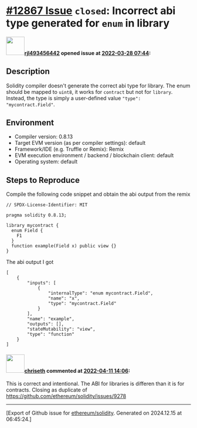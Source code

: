 # [\#12867 Issue](https://github.com/ethereum/solidity/issues/12867) `closed`: Incorrect abi type generated for `enum` in library

#### <img src="https://avatars.githubusercontent.com/u/5959481?u=e633f116e6b02648d9333a0ad406d50c2788e563&v=4" width="50">[rjl493456442](https://github.com/rjl493456442) opened issue at [2022-03-28 07:44](https://github.com/ethereum/solidity/issues/12867):

## Description

Solidity compiler doesn't generate the correct abi type for library. The enum should be mapped to `uint8`, it works for `contract` but not for `library`. Instead, the type is simply a user-defined value `"type": "mycontract.Field"`.

## Environment

- Compiler version: 0.8.13
- Target EVM version (as per compiler settings): default
- Framework/IDE (e.g. Truffle or Remix): Remix
- EVM execution environment / backend / blockchain client: default
- Operating system: default

## Steps to Reproduce

Compile the following code snippet and obtain the abi output from the remix

```solidity
// SPDX-License-Identifier: MIT

pragma solidity 0.8.13;

library mycontract {
  enum Field {
    F1
  }  
  function example(Field x) public view {}
}
```

The abi output I got 

```
[
	{
		"inputs": [
			{
				"internalType": "enum mycontract.Field",
				"name": "x",
				"type": "mycontract.Field"
			}
		],
		"name": "example",
		"outputs": [],
		"stateMutability": "view",
		"type": "function"
	}
]
```


#### <img src="https://avatars.githubusercontent.com/u/9073706?v=4" width="50">[chriseth](https://github.com/chriseth) commented at [2022-04-11 14:06](https://github.com/ethereum/solidity/issues/12867#issuecomment-1095097531):

This is correct and intentional. The ABI for libraries is differen than it is for contracts. Closing as duplicate of https://github.com/ethereum/solidity/issues/9278


-------------------------------------------------------------------------------



[Export of Github issue for [ethereum/solidity](https://github.com/ethereum/solidity). Generated on 2024.12.15 at 06:45:24.]
